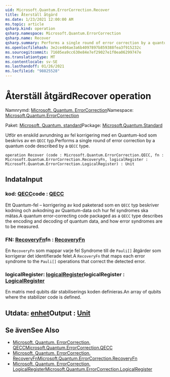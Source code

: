 ```yaml
---
uid: Microsoft.Quantum.ErrorCorrection.Recover
title: Återställ åtgärd
ms.date: 1/23/2021 12:00:00 AM
ms.topic: article
qsharp.kind: operation
qsharp.namespace: Microsoft.Quantum.ErrorCorrection
qsharp.name: Recover
qsharp.summary: Performs a single round of error correction by a quantum code described by a `QECC` type.
ms.openlocfilehash: 3e2ce404ae3a6b4097897b859388fea3f915232c
ms.sourcegitcommit: 71605ea9cc630e84e7ef29027e1f0ea06299747e
ms.translationtype: MT
ms.contentlocale: sv-SE
ms.lasthandoff: 01/26/2021
ms.locfileid: "98825528"
---
```

# <a name="recover-operation"></a><span data-ttu-id="314e7-102">Återställ åtgärd</span><span class="sxs-lookup"><span data-stu-id="314e7-102">Recover operation</span></span>

<span data-ttu-id="314e7-103">Namnrymd: [Microsoft. Quantum. ErrorCorrection](xref:Microsoft.Quantum.ErrorCorrection)</span><span class="sxs-lookup"><span data-stu-id="314e7-103">Namespace: [Microsoft.Quantum.ErrorCorrection](xref:Microsoft.Quantum.ErrorCorrection)</span></span>

<span data-ttu-id="314e7-104">Paket: [Microsoft. Quantum. standard](https://nuget.org/packages/Microsoft.Quantum.Standard)</span><span class="sxs-lookup"><span data-stu-id="314e7-104">Package: [Microsoft.Quantum.Standard](https://nuget.org/packages/Microsoft.Quantum.Standard)</span></span>


<span data-ttu-id="314e7-105">Utför en enskild avrundning av fel korrigering med en Quantum-kod som beskrivs av en `QECC` typ.</span><span class="sxs-lookup"><span data-stu-id="314e7-105">Performs a single round of error correction by a quantum code described by a `QECC` type.</span></span>

```qsharp
operation Recover (code : Microsoft.Quantum.ErrorCorrection.QECC, fn : Microsoft.Quantum.ErrorCorrection.RecoveryFn, logicalRegister : Microsoft.Quantum.ErrorCorrection.LogicalRegister) : Unit
```


## <a name="input"></a><span data-ttu-id="314e7-106">Indata</span><span class="sxs-lookup"><span data-stu-id="314e7-106">Input</span></span>

### <a name="code--qecc"></a><span data-ttu-id="314e7-107">kod: [QECC](xref:Microsoft.Quantum.ErrorCorrection.QECC)</span><span class="sxs-lookup"><span data-stu-id="314e7-107">code : [QECC](xref:Microsoft.Quantum.ErrorCorrection.QECC)</span></span>

<span data-ttu-id="314e7-108">Ett Quantum-fel – korrigering av kod paketerad som en `QECC` typ beskriver kodning och avkodning av Quantum-data och hur fel syndromes ska mätas.</span><span class="sxs-lookup"><span data-stu-id="314e7-108">A quantum error-correcting code packaged as a `QECC` type describes the encoding and decoding of quantum data, and how error syndromes are to be measured.</span></span>


### <a name="fn--recoveryfn"></a><span data-ttu-id="314e7-109">FN: [RecoveryFn](xref:Microsoft.Quantum.ErrorCorrection.RecoveryFn)</span><span class="sxs-lookup"><span data-stu-id="314e7-109">fn : [RecoveryFn](xref:Microsoft.Quantum.ErrorCorrection.RecoveryFn)</span></span>

<span data-ttu-id="314e7-110">En `RecoveryFn` som mappar varje fel Syndrome till de `Pauli[]` åtgärder som korrigerar det identifierade felet.</span><span class="sxs-lookup"><span data-stu-id="314e7-110">A `RecoveryFn` that maps each error syndrome to the `Pauli[]` operations that correct the detected error.</span></span>


### <a name="logicalregister--logicalregister"></a><span data-ttu-id="314e7-111">logicalRegister: [logicalRegister](xref:Microsoft.Quantum.ErrorCorrection.LogicalRegister)</span><span class="sxs-lookup"><span data-stu-id="314e7-111">logicalRegister : [LogicalRegister](xref:Microsoft.Quantum.ErrorCorrection.LogicalRegister)</span></span>

<span data-ttu-id="314e7-112">En matris med qubits där stabiliserings koden definieras.</span><span class="sxs-lookup"><span data-stu-id="314e7-112">An array of qubits where the stabilizer code is defined.</span></span>



## <a name="output--unit"></a><span data-ttu-id="314e7-113">Utdata: [enhet](xref:microsoft.quantum.lang-ref.unit)</span><span class="sxs-lookup"><span data-stu-id="314e7-113">Output : [Unit](xref:microsoft.quantum.lang-ref.unit)</span></span>



## <a name="see-also"></a><span data-ttu-id="314e7-114">Se även</span><span class="sxs-lookup"><span data-stu-id="314e7-114">See Also</span></span>

- [<span data-ttu-id="314e7-115">Microsoft. Quantum. ErrorCorrection. QECC</span><span class="sxs-lookup"><span data-stu-id="314e7-115">Microsoft.Quantum.ErrorCorrection.QECC</span></span>](xref:Microsoft.Quantum.ErrorCorrection.QECC)
- [<span data-ttu-id="314e7-116">Microsoft. Quantum. ErrorCorrection. RecoveryFn</span><span class="sxs-lookup"><span data-stu-id="314e7-116">Microsoft.Quantum.ErrorCorrection.RecoveryFn</span></span>](xref:Microsoft.Quantum.ErrorCorrection.RecoveryFn)
- [<span data-ttu-id="314e7-117">Microsoft. Quantum. ErrorCorrection. LogicalRegister</span><span class="sxs-lookup"><span data-stu-id="314e7-117">Microsoft.Quantum.ErrorCorrection.LogicalRegister</span></span>](xref:Microsoft.Quantum.ErrorCorrection.LogicalRegister)